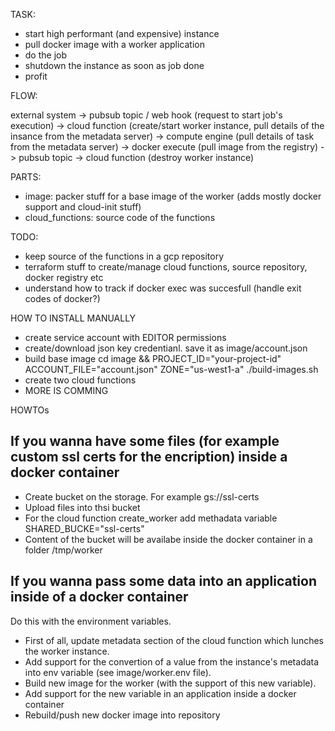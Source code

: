 TASK:

- start high performant (and expensive) instance
- pull docker image with a worker application
- do the job
- shutdown the instance as soon as job done
- profit

FLOW:

external system -> pubsub topic / web hook (request to start job's execution) -> cloud function (create/start worker instance, pull details of the insance from the metadata server) -> compute engine (pull details of task from the metadata server) -> docker execute (pull image from the registry) -> pubsub topic -> cloud function (destroy worker instance)

PARTS:

- image: packer stuff for a base image of the worker (adds mostly docker support and cloud-init stuff)
- cloud_functions: source code of the functions

TODO:

- keep source of the functions in a gcp repository 
- terraform stuff to create/manage cloud functions, source repository, docker registry etc
- understand how to track if docker exec was succesfull (handle exit codes of docker?)

HOW TO INSTALL MANUALLY

- create service account with EDITOR permissions
- create/download json key credentianl. save it as image/account.json
- build base image cd image && PROJECT_ID="your-project-id" ACCOUNT_FILE="account.json" ZONE="us-west1-a" ./build-images.sh
- create two cloud functions
- MORE IS COMMING

HOWTOs

## If you wanna have some files (for example custom ssl certs for the encription) inside a docker container

- Create bucket on the storage. For example gs://ssl-certs
- Upload files into thsi bucket
- For the cloud function create_worker add methadata variable SHARED_BUCKE="ssl-certs"
- Content of the bucket will be availabe inside the docker container in a folder /tmp/worker

## If you wanna pass some data into an application inside of a docker container

Do this with the environment variables. 

- First of all, update metadata section of the cloud function which lunches the worker instance. 
- Add support for the convertion of a value from the instance's metadata into env variable (see image/worker.env file).
- Build new image for the worker (with the support of this new variable). 
- Add support for the new variable in an application inside a docker container
- Rebuild/push new docker image into repository

